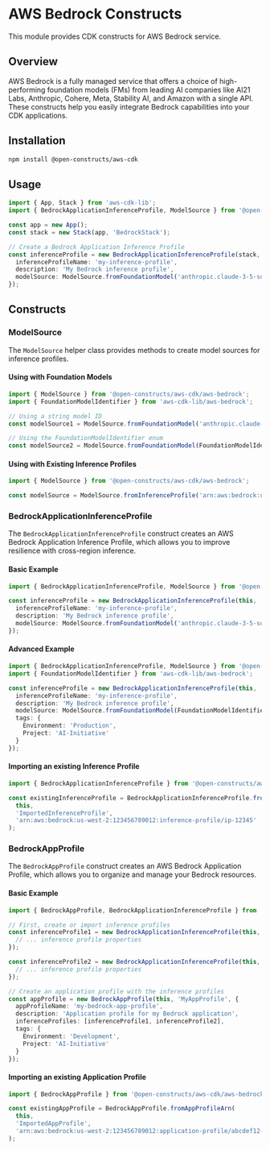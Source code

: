 # AWS Bedrock Constructs

This module provides CDK constructs for AWS Bedrock service.

## Overview

AWS Bedrock is a fully managed service that offers a choice of high-performing foundation models (FMs) from leading AI companies like AI21 Labs, Anthropic, Cohere, Meta, Stability AI, and Amazon with a single API. These constructs help you easily integrate Bedrock capabilities into your CDK applications.

## Installation

```bash
npm install @open-constructs/aws-cdk
```

## Usage

```typescript
import { App, Stack } from 'aws-cdk-lib';
import { BedrockApplicationInferenceProfile, ModelSource } from '@open-constructs/aws-cdk/aws-bedrock';

const app = new App();
const stack = new Stack(app, 'BedrockStack');

// Create a Bedrock Application Inference Profile
const inferenceProfile = new BedrockApplicationInferenceProfile(stack, 'MyInferenceProfile', {
  inferenceProfileName: 'my-inference-profile',
  description: 'My Bedrock inference profile',
  modelSource: ModelSource.fromFoundationModel('anthropic.claude-3-5-sonnet-20240620-v1:0', 'us-west-2'),
});
```

## Constructs

### ModelSource

The `ModelSource` helper class provides methods to create model sources for inference profiles.

#### Using with Foundation Models

```typescript
import { ModelSource } from '@open-constructs/aws-cdk/aws-bedrock';
import { FoundationModelIdentifier } from 'aws-cdk-lib/aws-bedrock';

// Using a string model ID
const modelSource1 = ModelSource.fromFoundationModel('anthropic.claude-3-5-sonnet-20240620-v1:0', 'us-west-2');

// Using the FoundationModelIdentifier enum
const modelSource2 = ModelSource.fromFoundationModel(FoundationModelIdentifier.ANTHROPIC_CLAUDE_3_5_SONNET_20240620_V1, 'us-west-2');
```

#### Using with Existing Inference Profiles

```typescript
import { ModelSource } from '@open-constructs/aws-cdk/aws-bedrock';

const modelSource = ModelSource.fromInferenceProfile('arn:aws:bedrock:us-west-2:123456789012:inference-profile/ip-12345');
```

### BedrockApplicationInferenceProfile

The `BedrockApplicationInferenceProfile` construct creates an AWS Bedrock Application Inference Profile, which allows you to improve resilience with cross-region inference.

#### Basic Example

```typescript
import { BedrockApplicationInferenceProfile, ModelSource } from '@open-constructs/aws-cdk/aws-bedrock';

const inferenceProfile = new BedrockApplicationInferenceProfile(this, 'MyInferenceProfile', {
  inferenceProfileName: 'my-inference-profile',
  description: 'My Bedrock inference profile',
  modelSource: ModelSource.fromFoundationModel('anthropic.claude-3-5-sonnet-20240620-v1:0', 'us-west-2'),
});
```

#### Advanced Example

```typescript
import { BedrockApplicationInferenceProfile, ModelSource } from '@open-constructs/aws-cdk/aws-bedrock';
import { FoundationModelIdentifier } from 'aws-cdk-lib/aws-bedrock';

const inferenceProfile = new BedrockApplicationInferenceProfile(this, 'MyInferenceProfile', {
  inferenceProfileName: 'my-inference-profile',
  description: 'My Bedrock inference profile',
  modelSource: ModelSource.fromFoundationModel(FoundationModelIdentifier.ANTHROPIC_CLAUDE_3_5_SONNET_20240620_V1, 'us-west-2'),
  tags: {
    Environment: 'Production',
    Project: 'AI-Initiative'
  }
});
```

#### Importing an existing Inference Profile

```typescript
import { BedrockApplicationInferenceProfile } from '@open-constructs/aws-cdk/aws-bedrock';

const existingInferenceProfile = BedrockApplicationInferenceProfile.fromInferenceProfileArn(
  this, 
  'ImportedInferenceProfile',
  'arn:aws:bedrock:us-west-2:123456789012:inference-profile/ip-12345'
);
```

### BedrockAppProfile

The `BedrockAppProfile` construct creates an AWS Bedrock Application Profile, which allows you to organize and manage your Bedrock resources.

#### Basic Example

```typescript
import { BedrockAppProfile, BedrockApplicationInferenceProfile } from '@open-constructs/aws-cdk/aws-bedrock';

// First, create or import inference profiles
const inferenceProfile1 = new BedrockApplicationInferenceProfile(this, 'InferenceProfile1', {
  // ... inference profile properties
});

const inferenceProfile2 = new BedrockApplicationInferenceProfile(this, 'InferenceProfile2', {
  // ... inference profile properties
});

// Create an application profile with the inference profiles
const appProfile = new BedrockAppProfile(this, 'MyAppProfile', {
  appProfileName: 'my-bedrock-app-profile',
  description: 'Application profile for my Bedrock application',
  inferenceProfiles: [inferenceProfile1, inferenceProfile2],
  tags: {
    Environment: 'Development',
    Project: 'AI-Initiative'
  }
});
```

#### Importing an existing Application Profile

```typescript
import { BedrockAppProfile } from '@open-constructs/aws-cdk/aws-bedrock';

const existingAppProfile = BedrockAppProfile.fromAppProfileArn(
  this, 
  'ImportedAppProfile',
  'arn:aws:bedrock:us-west-2:123456789012:application-profile/abcdef12-3456-7890-abcd-ef1234567890'
);
```